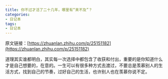 ```yaml
---
title: 你不过才活了二十几年，哪里有“来不及”？
categories:
- 日记本
tags:
- 日记本
---
```


原文链接：[https://zhuanlan.zhihu.com/p/25151182](https://zhuanlan.zhihu.com/p/25151182)  

道理其实谁都明白，其实每一次选择中都包含了收获和付出，重要的是你知道什么才是自己想要的，在意的。一生可以有很多种方式去渡过，不要总是羡慕别人的生活方式，找到自己的节奏，过好自己的生活，也许别人也在羡慕你说不定。